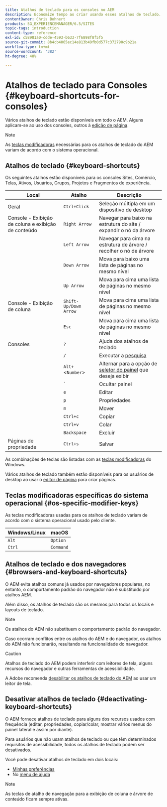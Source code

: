 ```yaml
---
title: Atalhos de teclado para os consoles no AEM
description: Economize tempo ao criar usando esses atalhos de teclado.
contentOwner: Chris Bohnert
products: SG_EXPERIENCEMANAGER/6.5/SITES
topic-tags: introduction
content-type: reference
exl-id: c58981a0-cdde-4593-b633-7f6898f8f5f5
source-git-commit: 8b4cb4065ec14e813b49fb0d577c372790c9b21a
workflow-type: tm+mt
source-wordcount: '382'
ht-degree: 48%

---
```


# Atalhos de teclado para Consoles  {#keyboard-shortcuts-for-consoles}

Vários atalhos de teclado estão disponíveis em todo o AEM. Alguns aplicam-se ao uso dos consoles, outros à [edição de página](/help/sites-authoring/page-authoring-keyboard-shortcuts.md).

>[!NOTE]
>
>As [teclas modificadoras](/help/sites-authoring/keyboard-shortcuts.md#os-specific-modifier-keys) necessárias para os atalhos de teclado do AEM variam de acordo com o sistema operacional.

## Atalhos de teclado {#keyboard-shortcuts}

Os seguintes atalhos estão disponíveis para os consoles Sites, Comércio, Telas, Ativos, Usuários, Grupos, Projetos e Fragmentos de experiência.

| Local | Atalho | Descrição |
|---|---|---|
| Geral | `Ctrl+Click` | Seleção múltipla em um dispositivo de desktop |
| Console - Exibição de coluna e exibição de conteúdo | `Right Arrow` | Navegar para baixo na estrutura do site / expandir o nó da árvore |
|  | `Left Arrow` | Navegar para cima na estrutura de árvore / recolher o nó de árvore |
|  | `Down Arrow` | Mova para baixo uma lista de páginas no mesmo nível |
|  | `Up Arrow` | Mova para cima uma lista de páginas no mesmo nível |
| Console - Exibição de coluna | `Shift-Up/Down Arrow` | Mova para cima uma lista de páginas no mesmo nível |
|  | `Esc` | Mova para cima uma lista de páginas no mesmo nível |
| Consoles | `?` | Ajuda dos atalhos de teclado |
|  | `/` | Executar a [pesquisa](/help/sites-authoring/search.md) |
|  | `Alt+`&lt;`Number`> | Alternar para a opção de [seletor do painel](/help/sites-authoring/basic-handling.md#rail-selector) que deseja exibir |
|  | ``` ` ``` | Ocultar painel |
|  | `e` | Editar |
|  | `p` | Propriedades |
|  | `m` | Mover |
|  | `Ctrl+c` | Copiar |
|  | `Ctrl+v` | Colar |
|  | `Backspace` | Excluir |
| Páginas de propriedade | `Ctrl+s` | Salvar |

As combinações de teclas são listadas com as [teclas modificadoras](/help/sites-authoring/keyboard-shortcuts.md#os-specific-modifier-keys) do Windows.

Vários atalhos de teclado também estão disponíveis para os usuários de desktop ao usar o [editor de página](/help/sites-authoring/page-authoring-keyboard-shortcuts.md) para criar páginas.

## Teclas modificadoras específicas do sistema operacional {#os-specific-modifier-keys}

As teclas modificadoras usadas para os atalhos de teclado variam de acordo com o sistema operacional usado pelo cliente.

| Windows/Linux | macOS |
|---|---|
| `Alt` | `Option` |
| `Ctrl` | `Command` |

## Atalhos de teclado e dos navegadores {#browsers-and-keyboard-shortcuts}

O AEM evita atalhos comuns já usados por navegadores populares, no entanto, o comportamento padrão do navegador não é substituído por atalhos AEM.

Além disso, os atalhos de teclado são os mesmos para todos os locais e layouts de teclado.

>[!NOTE]
>
>Os atalhos do AEM não substituem o comportamento padrão do navegador.
>
>Caso ocorram conflitos entre os atalhos do AEM e do navegador, os atalhos do AEM não funcionarão, resultando na funcionalidade do navegador.

>[!CAUTION]
>
>Atalhos de teclado do AEM podem interferir com leitores de tela, alguns recursos do navegador e outras ferramentas de acessibilidade.
>
>A Adobe recomenda [desabilitar os atalhos de teclado do AEM](/help/sites-authoring/keyboard-shortcuts.md#deactivating-keyboard-shortcuts) ao usar um leitor de tela.

## Desativar atalhos de teclado {#deactivating-keyboard-shortcuts}

O AEM fornece atalhos de teclado para alguns dos recursos usados com frequência (editar, propriedades, copiar/colar, mostrar vários menus do painel lateral e assim por diante).

Para usuários que não usam atalhos de teclado ou que têm determinados requisitos de acessibilidade, todos os atalhos de teclado podem ser desativados.

Você pode desativar atalhos de teclado em dois locais:

* [Minhas preferências](/help/sites-authoring/user-properties.md#my-preferences)
* No [menu de ajuda](/help/sites-authoring/basic-handling.md#accessing-help)

>[!NOTE]
>
>As teclas de atalho de navegação para a exibição de coluna e árvore de conteúdo ficam sempre ativas.
